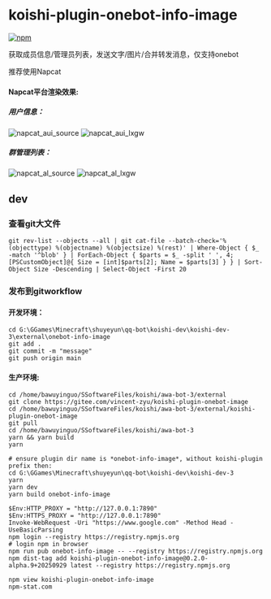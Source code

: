 # koishi-plugin-onebot-info-image

[![npm](https://img.shields.io/npm/v/koishi-plugin-onebot-info-image?style=flat-square)](https://www.npmjs.com/package/koishi-plugin-onebot-info-image)

获取成员信息/管理员列表，发送文字/图片/合并转发消息，仅支持onebot

推荐使用Napcat

#### Napcat平台渲染效果:
##### 用户信息：
![napcat_aui_source](https://gitee.com/vincent-zyu/koishi-plugin-onebot-image/releases/download/example_image/napcat_aui_source.png)
![napcat_aui_lxgw](https://gitee.com/vincent-zyu/koishi-plugin-onebot-image/releases/download/example_image/napcat_aui_lxgw.png)
##### 群管理列表：
![napcat_al_source](https://gitee.com/vincent-zyu/koishi-plugin-onebot-image/releases/download/example_image/napcat_al_source.png)
![napcat_al_lxgw](https://gitee.com/vincent-zyu/koishi-plugin-onebot-image/releases/download/example_image/napcat_al_lxgw.png)

## dev 
### 查看git大文件
```shell
git rev-list --objects --all | git cat-file --batch-check='%(objecttype) %(objectname) %(objectsize) %(rest)' | Where-Object { $_ -match '^blob' } | ForEach-Object { $parts = $_ -split ' ', 4; [PSCustomObject]@{ Size = [int]$parts[2]; Name = $parts[3] } } | Sort-Object Size -Descending | Select-Object -First 20 
```

### 发布到gitworkflow
#### 开发环境：
```shell
cd G:\GGames\Minecraft\shuyeyun\qq-bot\koishi-dev\koishi-dev-3\external\onebot-info-image
git add .
git commit -m "message"
git push origin main
```
#### 生产环境:
```shell
cd /home/bawuyinguo/SSoftwareFiles/koishi/awa-bot-3/external
git clone https://gitee.com/vincent-zyu/koishi-plugin-onebot-image
cd /home/bawuyinguo/SSoftwareFiles/koishi/awa-bot-3/external/koishi-plugin-onebot-image
git pull
cd /home/bawuyinguo/SSoftwareFiles/koishi/awa-bot-3
yarn && yarn build
yarn
```


```shell
# ensure plugin dir name is *onebot-info-image*, without koishi-plugin prefix then:
cd G:\GGames\Minecraft\shuyeyun\qq-bot\koishi-dev\koishi-dev-3
yarn
yarn dev
yarn build onebot-info-image

$Env:HTTP_PROXY = "http://127.0.0.1:7890"
$Env:HTTPS_PROXY = "http://127.0.0.1:7890"
Invoke-WebRequest -Uri "https://www.google.com" -Method Head -UseBasicParsing
npm login --registry https://registry.npmjs.org
# login npm in browser
npm run pub onebot-info-image -- --registry https://registry.npmjs.org
npm dist-tag add koishi-plugin-onebot-info-image@0.2.0-alpha.9+20250929 latest --registry https://registry.npmjs.org

npm view koishi-plugin-onebot-info-image
npm-stat.com
```